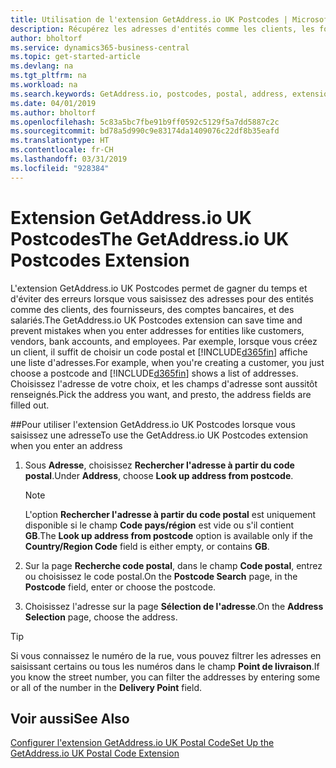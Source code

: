 ```yaml
---
title: Utilisation de l'extension GetAddress.io UK Postcodes | Microsoft Docs
description: Récupérez les adresses d'entités comme les clients, les fournisseurs, les salariés, et les banques du Royaume-Uni auprès du service GetAddress.io.
author: bholtorf
ms.service: dynamics365-business-central
ms.topic: get-started-article
ms.devlang: na
ms.tgt_pltfrm: na
ms.workload: na
ms.search.keywords: GetAddress.io, postcodes, postal, address, extension
ms.date: 04/01/2019
ms.author: bholtorf
ms.openlocfilehash: 5c83a5bc7fbe91b9ff0592c5129f5a7dd5887c2c
ms.sourcegitcommit: bd78a5d990c9e83174da1409076c22df8b35eafd
ms.translationtype: HT
ms.contentlocale: fr-CH
ms.lasthandoff: 03/31/2019
ms.locfileid: "928384"
---
```

# <a name="the-getaddressio-uk-postcodes-extension"></a><span data-ttu-id="dc61a-103">Extension GetAddress.io UK Postcodes</span><span class="sxs-lookup"><span data-stu-id="dc61a-103">The GetAddress.io UK Postcodes Extension</span></span>
<span data-ttu-id="dc61a-104">L'extension GetAddress.io UK Postcodes permet de gagner du temps et d'éviter des erreurs lorsque vous saisissez des adresses pour des entités comme des clients, des fournisseurs, des comptes bancaires, et des salariés.</span><span class="sxs-lookup"><span data-stu-id="dc61a-104">The GetAddress.io UK Postcodes extension can save time and prevent mistakes when you enter addresses for entities like customers, vendors, bank accounts, and employees.</span></span> <span data-ttu-id="dc61a-105">Par exemple, lorsque vous créez un client, il suffit de choisir un code postal et [!INCLUDE[d365fin](includes/d365fin_md.md)] affiche une liste d'adresses.</span><span class="sxs-lookup"><span data-stu-id="dc61a-105">For example, when you're creating a customer, you just choose a postcode and [!INCLUDE[d365fin](includes/d365fin_md.md)] shows a list of addresses.</span></span> <span data-ttu-id="dc61a-106">Choisissez l'adresse de votre choix, et les champs d'adresse sont aussitôt renseignés.</span><span class="sxs-lookup"><span data-stu-id="dc61a-106">Pick the address you want, and presto, the address fields are filled out.</span></span>  

##<a name="to-use-the-getaddressio-uk-postcodes-extension-when-you-enter-an-address"></a><span data-ttu-id="dc61a-107">Pour utiliser l'extension GetAddress.io UK Postcodes lorsque vous saisissez une adresse</span><span class="sxs-lookup"><span data-stu-id="dc61a-107">To use the GetAddress.io UK Postcodes extension when you enter an address</span></span>
1. <span data-ttu-id="dc61a-108">Sous **Adresse**, choisissez **Rechercher l'adresse à partir du code postal**.</span><span class="sxs-lookup"><span data-stu-id="dc61a-108">Under **Address**, choose **Look up address from postcode**.</span></span>  

    > [!NOTE]  
    >   <span data-ttu-id="dc61a-109">L'option **Rechercher l'adresse à partir du code postal** est uniquement disponible si le champ **Code pays/région** est vide ou s'il contient **GB**.</span><span class="sxs-lookup"><span data-stu-id="dc61a-109">The **Look up address from postcode** option is available only if the **Country/Region Code** field is either empty, or contains **GB**.</span></span>
2. <span data-ttu-id="dc61a-110">Sur la page **Recherche code postal**, dans le champ **Code postal**, entrez ou choisissez le code postal.</span><span class="sxs-lookup"><span data-stu-id="dc61a-110">On the **Postcode Search** page, in the **Postcode** field, enter or choose the postcode.</span></span>  
3. <span data-ttu-id="dc61a-111">Choisissez l'adresse sur la page **Sélection de l'adresse**.</span><span class="sxs-lookup"><span data-stu-id="dc61a-111">On the **Address Selection** page, choose the address.</span></span>  

> [!TIP]  
>   <span data-ttu-id="dc61a-112">Si vous connaissez le numéro de la rue, vous pouvez filtrer les adresses en saisissant certains ou tous les numéros dans le champ **Point de livraison**.</span><span class="sxs-lookup"><span data-stu-id="dc61a-112">If you know the street number, you can filter the addresses by entering some or all of the number in the **Delivery Point** field.</span></span>


## <a name="see-also"></a><span data-ttu-id="dc61a-113">Voir aussi</span><span class="sxs-lookup"><span data-stu-id="dc61a-113">See Also</span></span>
[<span data-ttu-id="dc61a-114">Configurer l'extension GetAddress.io UK Postal Code</span><span class="sxs-lookup"><span data-stu-id="dc61a-114">Set Up the GetAddress.io UK Postal Code Extension</span></span>](LocalFunctionality/UnitedKingdom/uk-setup-postal-code-service.md)
